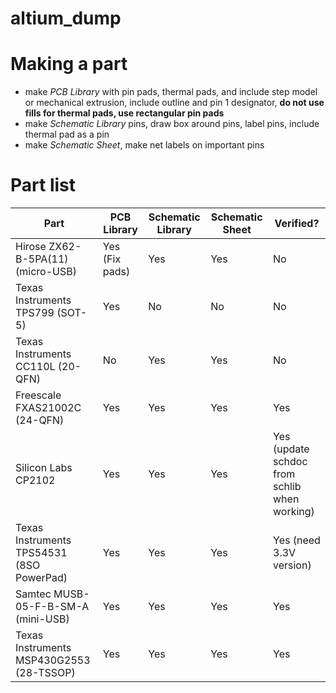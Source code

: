 # altium_dump

# Making a part

- make *PCB Library* with pin pads, thermal pads, and include step model or mechanical extrusion, include outline and pin 1 designator, **do not use fills for thermal pads, use rectangular pin pads**
- make *Schematic Library* pins, draw box around pins, label pins, include thermal pad as a pin
- make *Schematic Sheet*, make net labels on important pins

# Part list

Part                                      | PCB Library | Schematic Library | Schematic Sheet | Verified?
-----  | ------      | ------       | ------- | -------
Hirose ZX62-B-5PA(11) (micro-USB)        | Yes (Fix pads)          | Yes                | Yes              | No
Texas Instruments TPS799 (SOT-5)          | Yes          | No                | No              | No
Texas Instruments CC110L (20-QFN)         | No        | Yes               | Yes             | No
Freescale FXAS21002C (24-QFN)             | Yes         | Yes               | Yes             | Yes
Silicon Labs CP2102                       | Yes       | Yes                | Yes              | Yes (update schdoc from schlib when working)
Texas Instruments TPS54531 (8SO PowerPad) | Yes         | Yes               | Yes             | Yes (need 3.3V version)
Samtec MUSB-05-F-B-SM-A (mini-USB)        | Yes        | Yes              | Yes              | Yes
Texas Instruments MSP430G2553 (28-TSSOP)  | Yes         | Yes                | Yes            | Yes